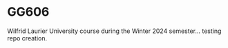 # GG606
Wilfrid Laurier University course during the Winter 2024 semester... testing repo creation.
